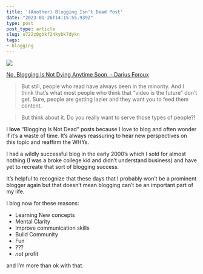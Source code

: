 ```yaml
---
title: '(Another) Blogging Isn’t Dead Post'
date: "2023-01-26T14:15:55.939Z"
type: post 
post_type: article
slug: u722z0gbkf24kybk7dykn
tags: 
- blogging
---
```

![](https://unsplash.com/photos/cckf4TsHAuw/download?ixid=MnwxMjA3fDB8MXxhbGx8fHx8fHx8fHwxNjc0NzM5NjEw&force=true&w=640)

[No, Blogging Is Not Dying Anytime Soon  - Darius Foroux](https://dariusforoux.com/blogging-not-dying/)

>  But still, people who read have always been in the minority. And I think that’s what most people who think that “video is the future” don’t get. Sure, people are getting lazier and they want you to feed them content.

> But think about it. Do you really want to serve those types of people?!

I **love** “Blogging Is Not Dead” posts because I love to blog and often wonder if it’s a waste of time. It’s always reassuring to hear new perspectives on this topic and reaffirm the WHYs. 

I had a wildly successful blog in the early 2000’s which I sold for almost nothing (I was a broke college kid and didn’t understand business) and have yet to recreate that sort of blogging success. 

It’s helpful to recognize that these days that I probably won’t be a prominent blogger again but that doesn’t mean blogging can’t be an important part of my life. 

I blog now for these reasons:

- Learning New concepts
- Mental Clarity
- Improve communication skills
- Build Community  
- Fun
- ???
- _not_ profit

and I’m more than ok with that. 
